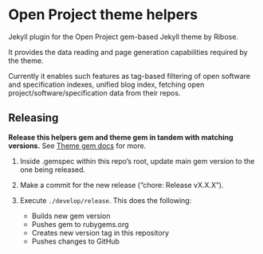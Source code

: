 # Open Project theme helpers

Jekyll plugin for the Open Project gem-based Jekyll theme by Ribose.

It provides the data reading and page generation capabilities
required by the theme.

Currently it enables such features as tag-based filtering
of open software and specification indexes, unified blog index,
fetching open project/software/specification data from their repos.

## Releasing

**Release this helpers gem and theme gem in tandem with matching versions.**
See [Theme gem docs](https://github.com/riboseinc/jekyll-theme-open-project) for more.


1. Inside .gemspec within this repo’s root, update main gem version to the one being released.

2. Make a commit for the new release (“chore: Release vX.X.X”).

3. Execute `./develop/release`. This does the following:

   * Builds new gem version
   * Pushes gem to rubygems.org
   * Creates new version tag in this repository
   * Pushes changes to GitHub
